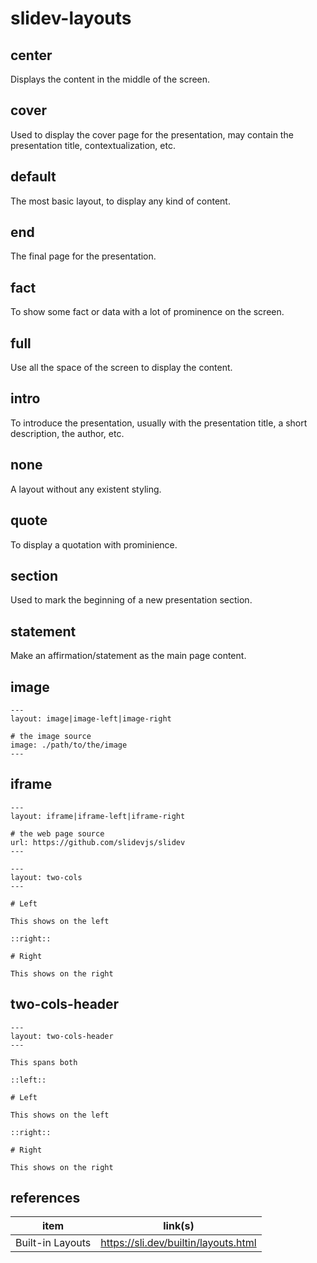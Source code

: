 # slidev-layouts

## center

Displays the content in the middle of the screen.

## cover

Used to display the cover page for the presentation, may contain the presentation title, contextualization, etc.

## default

The most basic layout, to display any kind of content.

## end

The final page for the presentation.

## fact

To show some fact or data with a lot of prominence on the screen.

## full

Use all the space of the screen to display the content.

## intro

To introduce the presentation, usually with the presentation title, a short description, the author, etc.

## none

A layout without any existent styling.

## quote

To display a quotation with prominience.

## section

Used to mark the beginning of a new presentation section.

## statement

Make an affirmation/statement as the main page content.

## image

```
---
layout: image|image-left|image-right

# the image source
image: ./path/to/the/image
---
```

## iframe

```
---
layout: iframe|iframe-left|iframe-right

# the web page source
url: https://github.com/slidevjs/slidev
---
```

```
---
layout: two-cols
---

# Left

This shows on the left

::right::

# Right

This shows on the right
```

## two-cols-header

```
---
layout: two-cols-header
---

This spans both

::left::

# Left

This shows on the left

::right::

# Right

This shows on the right
```

## references

| item             | link(s)                              |
| ---------------- | ------------------------------------ |
| Built-in Layouts | https://sli.dev/builtin/layouts.html |
